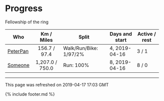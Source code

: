 
# Progress

Fellowship of the ring

| Who | Km / Miles | Split | Days and start | Active / rest |
| --- | :---: | --- | --- | --- |
| [PeterPan](users/PeterPan.md) | 156.7 / 97.4 | Walk/Run/Bike: 1/97/2% | 4, 2019-04-16 | 3 / 1 |
| [Someone](users/Someone.md) | 1,207.0 / 750.0 | Run: 100% | 8, 2019-04-16 | 8 / 0 |

---
This page was refreshed on 2019-04-17 17:03 GMT

{% include footer.md %}
